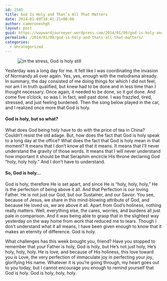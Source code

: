 ```yaml
---
id: 1585
title: God Is Holy and That’s All That Matters
date: 2014-01-09T10:41:21+00:00
author: cameroneshgh
layout: post
guid: https://waywardjourneyer.wordpress.com/2014/01/09/god-is-holy-and-thats-all-that-matters/
permalink: /2014/01/09/god-is-holy-and-thats-all-that-matters/
categories:
  - Uncategorized
---
```

<figure> 

<img alt="in the stress, God is holy still" src="https://waywardjourneyer.files.wordpress.com/2014/01/eb508-0ejuxvp5ghnl1djst.jpg?w=525" data-recalc-dims="1" />
  
</figure> 

Yesterday was a long day for me. It felt like I was coordinating the invasion of Normandy all over again. Yes, yes, enough with the melodrama already. In summary, the day consisted of me doing things for which I did not feel, nor am I in truth qualified, but knew had to be done and in less time than I thought necessary. Once again, it needed to be done, so it got done. And come five o’clock, so was I. In fact, well past done. I was frazzled, tired, stressed, and just feeling burdened. Then the song below played in the car, and I realized once more that God is holy.



#### God is holy, but so what?

What does God being holy have to do with the price of tea in China? Couldn’t resist the old adage. But, how does the fact that God is holy speak to a long day at the office? What does the fact that God is holy mean in that moment? It means that I don’t know all that it means. It means that I’ll never understand the gravity of those words. It means that I will never understand how important it should be that Seraphim encircle His throne declaring God “holy, holy holy.” And I don’t have to understand.

#### So, God is holy…

God is holy, therefore He is set apart, and since He is “holy, holy, holy,” He is the perfection of being above it all. And that Perfection is our loving Father. He is not just our God, but our Sustainer, and our Savior. You see, because of Jesus, we share in this mind-blowing attribute of God, and because He loved us, _we_ are above it all. Apart from God’s holiness, nothing really matters. Well, everything else, the cares, worries, and burdens all just pale in comparison. And it was being able to grasp that in the slightest way yesterday on the way home from work that reduced me to tears. Though I don’t understand what it all means, I have been given enough to know that it makes an eternity of difference. God is holy.

What challenges has this week brought you, friend? Have you stopped to remember that your Father is holy, God is holy, but He’s not just holy, He’s holy, holy, holy. He is love, and because of His holiness, this love toward you is Love, the very perfection of immaculate joy in perfecting your joy, glorifying His name. Whatever it is you’re going through, my heart goes out to you today, but I cannot encourage you enough to remind yourself that God is holy. God is holy, holy, holy.